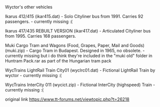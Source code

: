 Wyctor's other vehicles

Ikarus 412/415 (ikar415.dat) - Solo Cityliner bus from 1991. Carries 92 passengers. - currently missing :(

Ikarus 417/435 REBUILT VERSION (ikar417.dat) - Articulated Cityliner bus from 1995. Carries 168 passengers. 

Muki Cargo Tram and Wagons (Food, Grapes, Paper, Mail and Goods) (muki.zip) - Cargo Tram in Budapest. Designed in 1965, no obsolete. - currently missing but i do think they're included in the "muki old" folder in Huntram Pack.rar as part of the Hungarian tram pack

WycTrains LightRail Train City01 (wyclrc01.dat) - Fictional LightRail Train by wyctor - currently missing :(

WycTrains InterCity 011 (wycict.zip) - Fictional InterCity (highspeed) Train - currently missing :(

original link https://www.tt-forums.net/viewtopic.php?t=26218
